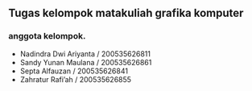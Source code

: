 ## Tugas kelompok matakuliah grafika komputer

### anggota kelompok.

- Nadindra Dwi Ariyanta / 200535626811
- Sandy Yunan Maulana / 200535626861
- Septa Alfauzan / 200535626841
- Zahratur Rafi’ah / 200535626855

